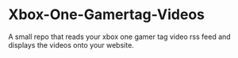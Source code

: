 # Xbox-One-Gamertag-Videos
A small repo that reads your xbox one gamer tag video rss feed and displays the videos onto your website.
